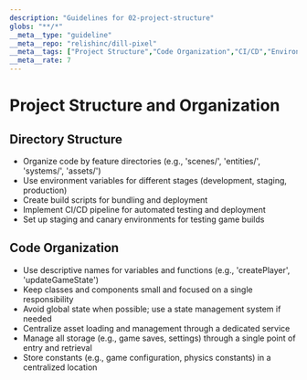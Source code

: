 ```yaml
---
description: "Guidelines for 02-project-structure"
globs: "**/*"
__meta__type: "guideline"
__meta__repo: "relishinc/dill-pixel"
__meta__tags: ["Project Structure","Code Organization","CI/CD","Environment Variables","State Management"]
__meta__rate: 7
---
```

# Project Structure and Organization

## Directory Structure
- Organize code by feature directories (e.g., 'scenes/', 'entities/', 'systems/', 'assets/')
- Use environment variables for different stages (development, staging, production)
- Create build scripts for bundling and deployment
- Implement CI/CD pipeline for automated testing and deployment
- Set up staging and canary environments for testing game builds

## Code Organization
- Use descriptive names for variables and functions (e.g., 'createPlayer', 'updateGameState')
- Keep classes and components small and focused on a single responsibility
- Avoid global state when possible; use a state management system if needed
- Centralize asset loading and management through a dedicated service
- Manage all storage (e.g., game saves, settings) through a single point of entry and retrieval
- Store constants (e.g., game configuration, physics constants) in a centralized location